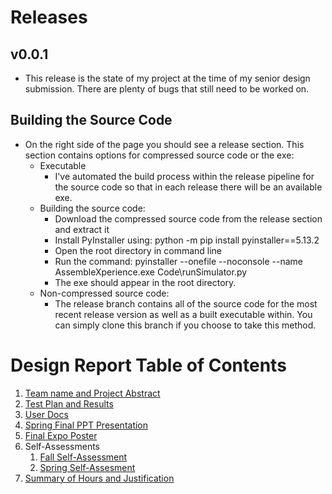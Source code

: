 # Releases
## v0.0.1
- This release is the state of my project at the time of my senior design submission. There are plenty of bugs that still need to be worked on.

## Building the Source Code
- On the right side of the page you should see a release section. This section contains options for compressed source code or the exe:
	- Executable
		- I've automated the build process within the release pipeline for the source code so that in each release there will be an available exe.
	- Building the source code:
		- Download the compressed source code from the release section and extract it
		- Install PyInstaller using: python -m pip install pyinstaller==5.13.2
		- Open the root directory in command line
		- Run the command: pyinstaller --onefile --noconsole --name AssembleXperience.exe Code\runSimulator.py
		- The exe should appear in the root directory.
	- Non-compressed source code:
		- The release branch contains all of the source code for the most recent release version as well as a built executable within. You can simply
		clone this branch if you choose to take this method.

# Design Report Table of Contents
1. [Team name and Project Abstract](/Project_Planning_And_Assignments/Project_Description.md)
2. [Test Plan and Results](/Project_Planning_And_Assignments/Test_Plan_And_Results.pdf)
3. [User Docs](/USER_DOCS.md)
4. [Spring Final PPT Presentation](https://docs.google.com/presentation/d/1Zhb0sGaYNVrJPqnTdKtY5an3Z8EAIc17fDHHG__onvo/edit?usp=sharing)
5. [Final Expo Poster](/Project_Planning_And_Assignments/AssembleXperience_Poster.pdf)
6. Self-Assessments
	1. [Fall Self-Assessment](https://mailuc-my.sharepoint.com/:w:/g/personal/darsttd_mail_uc_edu/EQSV9a1MrPNErPY_alzKcc0B7-XVkzDY66qbFKZjJ19Btw?e=fkD8x8)
	2. [Spring Self-Assesment](/Project_Planning_And_Assignments/Spring_Self_Assessment.pdf)
7. [Summary of Hours and Justification](https://mailuc-my.sharepoint.com/:w:/g/personal/darsttd_mail_uc_edu/EYFDPVLA0A5NuX1DPVdQxyoBi6KpYkyOMZAxe4CxmS4_mQ?e=8CyOkW)